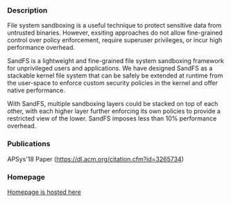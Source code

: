 ### Description

File system sandboxing is a useful technique to protect sensitive data from
untrusted binaries. However, exsiting approaches do not allow fine-grained
control over policy enforcement, require superuser privileges, or incur high
performance overhead. 

SandFS is a lightweight and fine-grained file system sandboxing framework for
unprivileged users and applications. We have designed SandFS as a stackable
kernel file system that can be safely be extended at runtime from the user-space
to enforce custom security policies in the kernel and offer native performance.

With SandFS, multiple sandboxing layers could be stacked on top of each other,
with each higher layer further enforcing its own policies to provide a restricted
view of the lower. SandFS imposes less than 10% performance overhead.

### Publications

APSys'18 Paper (https://dl.acm.org/citation.cfm?id=3265734)

### Homepage

[Homepage is hosted here](https://sandfs.github.io)
